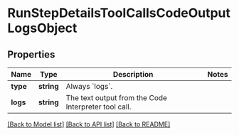 # RunStepDetailsToolCallsCodeOutputLogsObject

## Properties
Name | Type | Description | Notes
------------ | ------------- | ------------- | -------------
**type** | **string** | Always &#x60;logs&#x60;. | 
**logs** | **string** | The text output from the Code Interpreter tool call. | 

[[Back to Model list]](../README.md#documentation-for-models) [[Back to API list]](../README.md#documentation-for-api-endpoints) [[Back to README]](../README.md)



